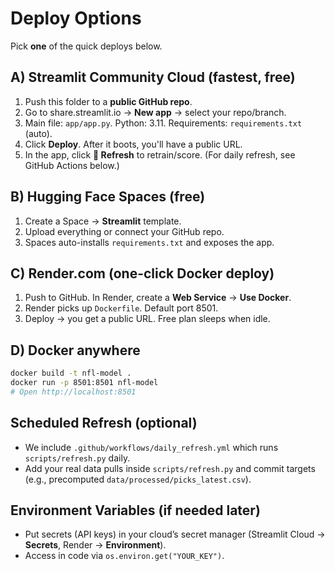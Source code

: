 # Deploy Options

Pick **one** of the quick deploys below.

## A) Streamlit Community Cloud (fastest, free)
1. Push this folder to a **public GitHub repo**.
2. Go to share.streamlit.io → **New app** → select your repo/branch.
3. Main file: `app/app.py`. Python: 3.11. Requirements: `requirements.txt` (auto).
4. Click **Deploy**. After it boots, you'll have a public URL.
5. In the app, click **🔄 Refresh** to retrain/score. (For daily refresh, see GitHub Actions below.)

## B) Hugging Face Spaces (free)
1. Create a Space → **Streamlit** template.
2. Upload everything or connect your GitHub repo.
3. Spaces auto-installs `requirements.txt` and exposes the app.

## C) Render.com (one-click Docker deploy)
1. Push to GitHub. In Render, create a **Web Service** → **Use Docker**.
2. Render picks up `Dockerfile`. Default port 8501.
3. Deploy → you get a public URL. Free plan sleeps when idle.

## D) Docker anywhere
```bash
docker build -t nfl-model .
docker run -p 8501:8501 nfl-model
# Open http://localhost:8501
```

## Scheduled Refresh (optional)
- We include `.github/workflows/daily_refresh.yml` which runs `scripts/refresh.py` daily.
- Add your real data pulls inside `scripts/refresh.py` and commit targets (e.g., precomputed `data/processed/picks_latest.csv`).

## Environment Variables (if needed later)
- Put secrets (API keys) in your cloud’s secret manager (Streamlit Cloud → **Secrets**, Render → **Environment**).
- Access in code via `os.environ.get("YOUR_KEY")`.
